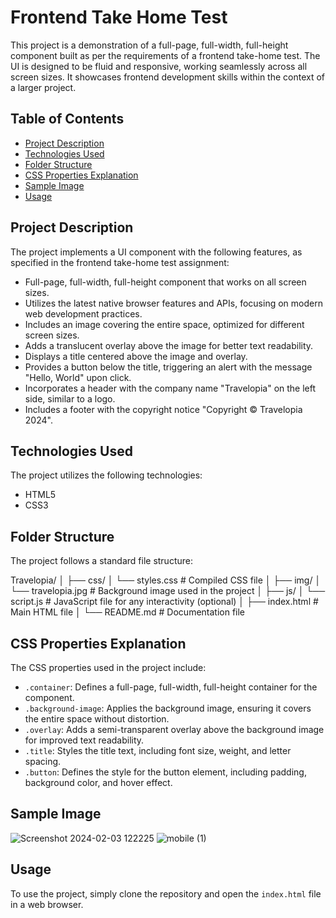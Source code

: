 # Frontend Take Home Test

This project is a demonstration of a full-page, full-width, full-height component built as per the requirements of a frontend take-home test. The UI is designed to be fluid and responsive, working seamlessly across all screen sizes. It showcases frontend development skills within the context of a larger project.

## Table of Contents

- [Project Description](#project-description)
- [Technologies Used](#technologies-used)
- [Folder Structure](#folder-structure)
- [CSS Properties Explanation](#css-properties-explanation)
- [Sample Image](#sample-image)
- [Usage](#usage)


## Project Description

The project implements a UI component with the following features, as specified in the frontend take-home test assignment:

- Full-page, full-width, full-height component that works on all screen sizes.
- Utilizes the latest native browser features and APIs, focusing on modern web development practices.
- Includes an image covering the entire space, optimized for different screen sizes.
- Adds a translucent overlay above the image for better text readability.
- Displays a title centered above the image and overlay.
- Provides a button below the title, triggering an alert with the message "Hello, World" upon click.
- Incorporates a header with the company name "Travelopia" on the left side, similar to a logo.
- Includes a footer with the copyright notice "Copyright © Travelopia 2024".

## Technologies Used

The project utilizes the following technologies:

- HTML5
- CSS3


## Folder Structure

The project follows a standard file structure:

Travelopia/
│
├── css/
│ └── styles.css # Compiled CSS file
│
├── img/
│ └── travelopia.jpg # Background image used in the project
│
├── js/
│ └── script.js # JavaScript file for any interactivity (optional)
│
├── index.html # Main HTML file
│
└── README.md # Documentation file

## CSS Properties Explanation

The CSS properties used in the project include:

- `.container`: Defines a full-page, full-width, full-height container for the component.
- `.background-image`: Applies the background image, ensuring it covers the entire space without distortion.
- `.overlay`: Adds a semi-transparent overlay above the background image for improved text readability.
- `.title`: Styles the title text, including font size, weight, and letter spacing.
- `.button`: Defines the style for the button element, including padding, background color, and hover effect.

## Sample Image
![Screenshot 2024-02-03 122225](https://github.com/Prashantrathour/assignment-Travelopia/assets/112960345/daca1e68-8f84-43cf-b3d2-faa022f4360d)
![mobile (1)](https://github.com/Prashantrathour/assignment-Travelopia/assets/112960345/5a86cfb7-835c-4e30-a5b7-5e9abf1a8ae6)



## Usage

To use the project, simply clone the repository and open the `index.html` file in a web browser.


